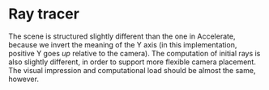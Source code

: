 Ray tracer
==========

The scene is structured slightly different than the one in Accelerate,
because we invert the meaning of the Y axis (in this implementation,
positive Y goes *up* relative to the camera).  The computation of
initial rays is also slightly different, in order to support more
flexible camera placement.  The visual impression and computational
load should be almost the same, however.
